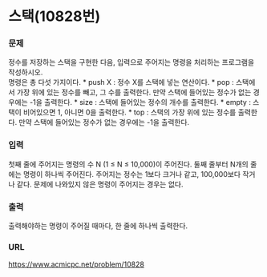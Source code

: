 # 스택\(10828번\)

### 문제

정수를 저장하는 스택을 구현한 다음, 입력으로 주어지는 명령을 처리하는 프로그램을 작성하시오.   
명령은 총 다섯 가지이다.
    * push X : 정수 X를 스택에 넣는 연산이다.
    * pop : 스택에서 가장 위에 있는 정수를 빼고, 그 수를 출력한다. 만약 스택에 들어있는 정수가 없는 경우에는 -1을 출력한다.
    * size : 스택에 들어있는 정수의 개수를 출력한다.
    * empty : 스택이 비어있으면 1, 아니면 0을 출력한다.
    * top : 스택의 가장 위에 있는 정수를 출력한다. 만약 스택에 들어있는 정수가 없는 경우에는 -1을 출력한다.
     

### 입력

첫째 줄에 주어지는 명령의 수 N \(1 ≤ N ≤ 10,000\)이 주어진다. 둘째 줄부터 N개의 줄에는 명령이 하나씩 주어진다. 주어지는 정수는 1보다 크거나 같고, 100,000보다 작거나 같다. 문제에 나와있지 않은 명령이 주어지는 경우는 없다.


### 출력

출력해야하는 명령이 주어질 때마다, 한 줄에 하나씩 출력한다.


### URL

https://www.acmicpc.net/problem/10828